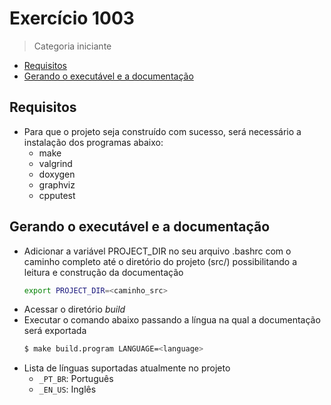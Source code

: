 # Exercício 1003

> Categoria iniciante

- [Requisitos](#requisitos)
- [Gerando o executável e a documentação](#executavel)

## <span id='requisitos'>Requisitos</span>

- Para que o projeto seja construído com sucesso, será necessário
  a instalação dos programas abaixo:
    - make
    - valgrind
    - doxygen
    - graphviz
    - cpputest

## <span id='executavel'>Gerando o executável e a documentação</span>

- Adicionar a variável PROJECT_DIR no seu arquivo .bashrc com o
  caminho completo até o diretório do projeto (src/) possibilitando
  a leitura e construção da documentação
    ``` sh
    export PROJECT_DIR=<caminho_src>
    ```
- Acessar o diretório _build_
- Executar o comando abaixo passando a língua na qual a documentação será exportada
    ``` sh
    $ make build.program LANGUAGE=<language>
    ```
- Lista de línguas suportadas atualmente no projeto
    - `_PT_BR`: Português
    - `_EN_US`: Inglês
